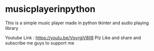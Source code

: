 # musicplayerinpython
This is a simple music player made in python tkinter and audio playing library

Youtube Link : https://youtu.be/VovrgjV8Il8
Plz Like and share and subscribe me guys to support me
